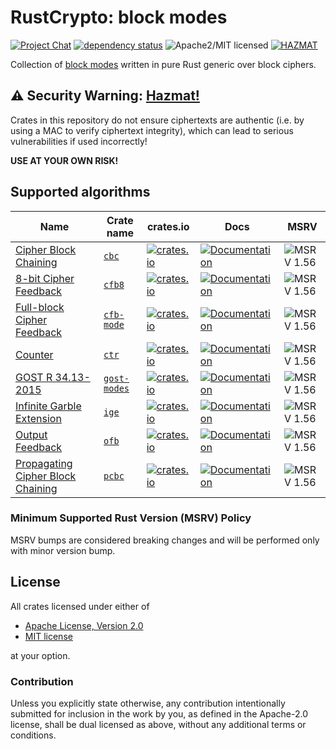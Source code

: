 # RustCrypto: block modes

[![Project Chat][chat-image]][chat-link]
[![dependency status][deps-image]][deps-link]
![Apache2/MIT licensed][license-image]
[![HAZMAT][hazmat-image]][hazmat-link]

Collection of [block modes] written in pure Rust generic over
block ciphers.

## ⚠️ Security Warning: [Hazmat!][hazmat-link]

Crates in this repository do not ensure ciphertexts are authentic
(i.e. by using a MAC to verify ciphertext integrity), which can lead to
serious vulnerabilities if used incorrectly!

**USE AT YOUR OWN RISK!**

## Supported algorithms

| Name | Crate name | crates.io |  Docs  | MSRV |
|------|------------|-----------|--------|------|
| [Cipher Block Chaining][CBC] | [`cbc`] | [![crates.io](https://img.shields.io/crates/v/cbc.svg)](https://crates.io/crates/cbc) | [![Documentation](https://docs.rs/cbc/badge.svg)](https://docs.rs/cbc) |  ![MSRV 1.56][msrv-1.56] |
| [8-bit Cipher Feedback][CFB-8] | [`cfb8`] | [![crates.io](https://img.shields.io/crates/v/cfb8.svg)](https://crates.io/crates/cfb8) | [![Documentation](https://docs.rs/cfb8/badge.svg)](https://docs.rs/cfb8) |  ![MSRV 1.56][msrv-1.56] |
| [Full-block Cipher Feedback][CFB] | [`cfb-mode`] | [![crates.io](https://img.shields.io/crates/v/cfb-mode.svg)](https://crates.io/crates/cfb-mode) | [![Documentation](https://docs.rs/cfb-mode/badge.svg)](https://docs.rs/cfb-mode) |  ![MSRV 1.56][msrv-1.56] |
| [Counter][CTR] | [`ctr`] | [![crates.io](https://img.shields.io/crates/v/ctr.svg)](https://crates.io/crates/ctr) | [![Documentation](https://docs.rs/ctr/badge.svg)](https://docs.rs/ctr) |  ![MSRV 1.56][msrv-1.56] |
| [GOST R 34.13-2015] | [`gost-modes`] | [![crates.io](https://img.shields.io/crates/v/gost-modes.svg)](https://crates.io/crates/gost-modes) | [![Documentation](https://docs.rs/gost-modes/badge.svg)](https://docs.rs/gost-modes) | ![MSRV 1.56][msrv-1.56] |
| [Infinite Garble Extension][IGE] | [`ige`] | [![crates.io](https://img.shields.io/crates/v/ige.svg)](https://crates.io/crates/ige) | [![Documentation](https://docs.rs/ige/badge.svg)](https://docs.rs/ige) |  ![MSRV 1.56][msrv-1.56] |
| [Output Feedback][OFB] | [`ofb`] | [![crates.io](https://img.shields.io/crates/v/ofb.svg)](https://crates.io/crates/ofb) | [![Documentation](https://docs.rs/ofb/badge.svg)](https://docs.rs/ofb) |  ![MSRV 1.56][msrv-1.56] |
| [Propagating Cipher Block Chaining][PCBC] | [`pcbc`] | [![crates.io](https://img.shields.io/crates/v/pcbc.svg)](https://crates.io/crates/pcbc) | [![Documentation](https://docs.rs/pcbc/badge.svg)](https://docs.rs/pcbc) |  ![MSRV 1.56][msrv-1.56] |

### Minimum Supported Rust Version (MSRV) Policy

MSRV bumps are considered breaking changes and will be performed only with minor version bump.

## License

All crates licensed under either of

 * [Apache License, Version 2.0](http://www.apache.org/licenses/LICENSE-2.0)
 * [MIT license](http://opensource.org/licenses/MIT)

at your option.

### Contribution

Unless you explicitly state otherwise, any contribution intentionally submitted for inclusion in the work by you, as defined in the Apache-2.0 license, shall be dual licensed as above, without any additional terms or conditions.

[//]: # (badges)

[chat-image]: https://img.shields.io/badge/zulip-join_chat-blue.svg
[chat-link]: https://rustcrypto.zulipchat.com/#narrow/stream/308460-block-modes
[deps-image]: https://deps.rs/repo/github/RustCrypto/block-modes/status.svg
[deps-link]: https://deps.rs/repo/github/RustCrypto/block-modes
[license-image]: https://img.shields.io/badge/license-Apache2.0/MIT-blue.svg
[hazmat-image]: https://img.shields.io/badge/crypto-hazmat%E2%9A%A0-red.svg
[hazmat-link]: https://github.com/RustCrypto/meta/blob/master/HAZMAT.md
[msrv-1.56]: https://img.shields.io/badge/rustc-1.56.0+-blue.svg

[//]: # (crates)

[`cbc`]: ./cbc
[`cfb8`]: ./cfb8
[`cfb-mode`]: ./cfb-mode
[`ctr`]: ./ctr
[`gost-modes`]: ./gost-modes
[`ige`]: ./ige
[`ofb`]: ./ofb
[`pcbc`]: ./pcbc

[//]: # (links)

[block modes]: https://en.wikipedia.org/wiki/Block_cipher_mode_of_operation
[CBC]: https://en.wikipedia.org/wiki/Block_cipher_mode_of_operation#Cipher_block_chaining_(CBC)
[CFB-8]: https://en.wikipedia.org/wiki/Block_cipher_mode_of_operation#CFB-1,_CFB-8,_CFB-64,_CFB-128,_etc.
[CFB]: https://en.wikipedia.org/wiki/Block_cipher_mode_of_operation#Full-block_CFB
[CTR]: https://en.wikipedia.org/wiki/Block_cipher_mode_of_operation#Counter_(CTR)
[GOST R 34.13-2015]: https://tc26.ru/standard/gost/GOST_R_3413-2015.pdf
[IGE]: https://www.links.org/files/openssl-ige.pdf
[OFB]: https://en.wikipedia.org/wiki/Block_cipher_mode_of_operation#Output_feedback_(OFB)
[PCBC]: https://en.wikipedia.org/wiki/Block_cipher_mode_of_operation#Propagating_cipher_block_chaining_(PCBC)
